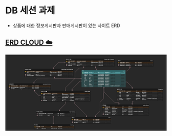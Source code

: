 # DB 세션 과제

- 상품에 대한 정보게시판과 판매게시판이 있는 사이트 ERD

## [ERD CLOUD ☁️](https://www.erdcloud.com/d/5652YpW5RKHc6eCFc)

![완성된ERD](./추가기능.png)
